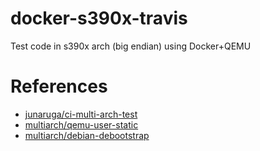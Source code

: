 # docker-s390x-travis
Test code in s390x arch (big endian) using Docker+QEMU

# References
* [junaruga/ci-multi-arch-test](https://github.com/junaruga/ci-multi-arch-test)
* [multiarch/qemu-user-static](https://github.com/multiarch/qemu-user-static)
* [multiarch/debian-debootstrap](https://github.com/multiarch/debian-debootstrap)
